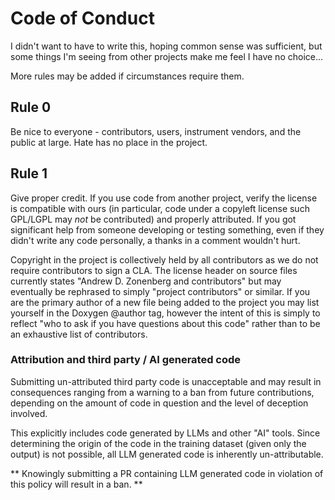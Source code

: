 # Code of Conduct

I didn't want to have to write this, hoping common sense was sufficient, but some things I'm seeing from other projects
make me feel I have no choice...

More rules may be added if circumstances require them.

## Rule 0

Be nice to everyone - contributors, users, instrument vendors, and the public at large. Hate has no place in the project.

## Rule 1

Give proper credit. If you use code from another project, verify the license is compatible with ours (in particular,
code under a copyleft license such GPL/LGPL may *not* be contributed) and properly attributed. If you got significant
help from someone developing or testing something, even if they didn't write any code personally, a thanks in a comment
wouldn't hurt.

Copyright in the project is collectively held by all contributors as we do not require contributors to sign a CLA. The
license header on source files currently states "Andrew D. Zonenberg and contributors" but may eventually be rephrased
to simply "project contributors" or similar. If you are the primary author of a new file being added to the project you
may list yourself in the Doxygen @author tag, however the intent of this is simply to reflect "who to ask if you have
questions about this code" rather than to be an exhaustive list of contributors.

### Attribution and third party / AI generated code

Submitting un-attributed third party code is unacceptable and may result in consequences ranging from a warning to a
ban from future contributions, depending on the amount of code in question and the level of deception involved.

This explicitly includes code generated by LLMs and other "AI" tools. Since determining the origin of the code in the
training dataset (given only the output) is not possible, all LLM generated code is inherently un-attributable.

** Knowingly submitting a PR containing LLM generated code in violation of this policy will result in a ban. **

